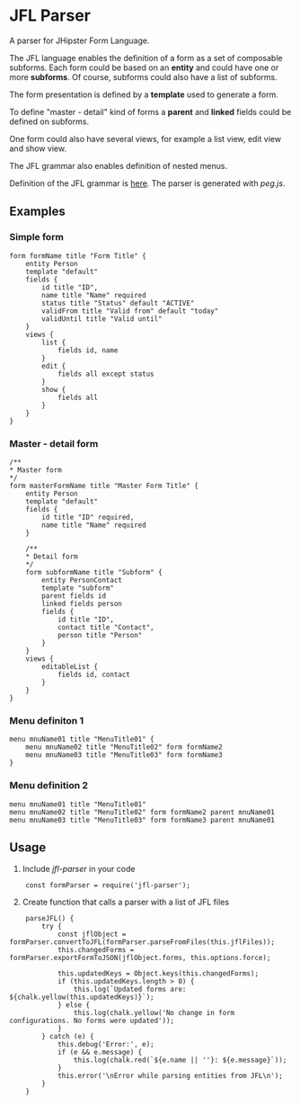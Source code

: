 # JFL Parser

A parser for JHipster Form Language.

The JFL language enables the definition of a form as a set of composable subforms.
Each form could be based on an **entity** and could have one or more **subforms**.  Of course, subforms could also have a list of subforms.

The form presentation is defined by a **template** used to generate a form.

To define "master - detail" kind of forms a **parent** and **linked** fields could be defined on subforms.

One form could also have several views, for example a list view, edit view and show view.

The JFL grammar also enables definition of nested menus.

Definition of the JFL grammar is [here](https://htmlpreview.github.io/?https://github.com/SpiralUp/jfl-parser/blob/master/lib/dsl/grammar.html).
The parser is generated with *peg.js*.


## Examples

### Simple form    

    form formName title "Form Title" {
        entity Person
        template "default"
        fields {
            id title "ID",
            name title "Name" required
            status title "Status" default "ACTIVE"
            validFrom title "Valid from" default "today"
            validUntil title "Valid until"
        }
        views {
            list {
                fields id, name
            }
            edit {
                fields all except status
            }
            show {
                fields all
            }
        }
    }   

### Master - detail form

    /**
    * Master form
    */
    form masterFormName title "Master Form Title" {
        entity Person
        template "default"
        fields {
            id title "ID" required,
            name title "Name" required
        }
        
        /**
        * Detail form
        */
        form subformName title "Subform" {
            entity PersonContact
            template "subform"
            parent fields id
            linked fields person
            fields {
                id title "ID",
                contact title "Contact",
                person title "Person"
            }
        }
        views {
            editableList {
                fields id, contact
            }
        }
    }   

### Menu definiton 1

    menu mnuName01 title "MenuTitle01" {
        menu mnuName02 title "MenuTitle02" form formName2
        menu mnuName03 title "MenuTitle03" form formName3
    }

### Menu definition 2

    menu mnuName01 title "MenuTitle01"
    menu mnuName02 title "MenuTitle02" form formName2 parent mnuName01
    menu mnuName03 title "MenuTitle03" form formName3 parent mnuName01

## Usage

1. Include *jfl-parser* in your code

```
    const formParser = require('jfl-parser');
```
    
2. Create function that calls a parser with a list of JFL files

```    
    parseJFL() {
        try {
            const jflObject = formParser.convertToJFL(formParser.parseFromFiles(this.jflFiles));
            this.changedForms = formParser.exportFormToJSON(jflObject.forms, this.options.force);

            this.updatedKeys = Object.keys(this.changedForms);
            if (this.updatedKeys.length > 0) {
                this.log(`Updated forms are: ${chalk.yellow(this.updatedKeys)}`);
            } else {
                this.log(chalk.yellow('No change in form configurations. No forms were updated'));
            }
        } catch (e) {
            this.debug('Error:', e);
            if (e && e.message) {
                this.log(chalk.red(`${e.name || ''}: ${e.message}`));
            }
            this.error('\nError while parsing entities from JFL\n');
        }
    }
```

